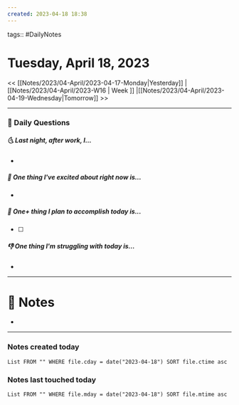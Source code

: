 ```yaml
---
created: 2023-04-18 18:38
---
```

tags:: #DailyNotes

# Tuesday, April 18, 2023

<< [[Notes/2023/04-April/2023-04-17-Monday|Yesterday]] | [[Notes/2023/04-April/2023-W16 | Week ]] |[[Notes/2023/04-April/2023-04-19-Wednesday|Tomorrow]] >>

---
### 📅 Daily Questions
##### 🌜 Last night, after work, I...
- 

##### 🙌 One thing I've excited about right now is...
- 

##### 🚀 One+ thing I plan to accomplish today is...
- [ ] 

##### 👎 One thing I'm struggling with today is...
- 

---
# 📝 Notes
- 

---
### Notes created today
```dataview
List FROM "" WHERE file.cday = date("2023-04-18") SORT file.ctime asc
```

### Notes last touched today
```dataview
List FROM "" WHERE file.mday = date("2023-04-18") SORT file.mtime asc
```
